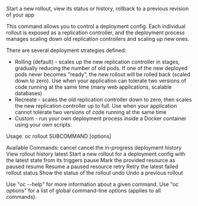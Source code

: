 Start a new rollout, view its status or history, rollback to a previous revision of your app 

This command allows you to control a deployment config. Each individual rollout is exposed as a replication controller, and the deployment process manages scaling down old replication controllers and scaling up new ones. 

There are several deployment strategies defined: 

  * Rolling (default) - scales up the new replication controller in stages, gradually reducing the number of old pods. If one of the new deployed pods never becomes "ready", the new rollout will be rolled back (scaled down to zero). Use when your application can tolerate two versions of code running at the same time (many web applications, scalable databases)  
  * Recreate - scales the old replication controller down to zero, then scales the new replication controller up to full. Use when your application cannot tolerate two versions of code running at the same time  
  * Custom - run your own deployment process inside a Docker container using your own scripts.

Usage:
  oc rollout SUBCOMMAND [options]

Available Commands:
  cancel      cancel the in-progress deployment
  history     View rollout history
  latest      Start a new rollout for a deployment config with the latest state from its triggers
  pause       Mark the provided resource as paused
  resume      Resume a paused resource
  retry       Retry the latest failed rollout
  status      Show the status of the rollout
  undo        Undo a previous rollout

Use "oc <command> --help" for more information about a given command.
Use "oc options" for a list of global command-line options (applies to all commands).
